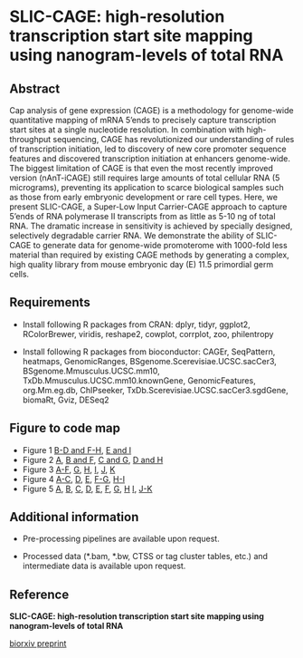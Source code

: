 # SLIC-CAGE: high-resolution transcription start site mapping using nanogram-levels of total RNA

## Abstract
Cap analysis of gene expression (CAGE) is a methodology for genome-wide quantitative mapping of mRNA 5’ends to precisely capture transcription start sites at a single nucleotide resolution. In combination with high-throughput sequencing, CAGE has revolutionized our understanding of rules of transcription initiation, led to discovery of new core promoter sequence features and discovered transcription initiation at enhancers genome-wide. The biggest limitation of CAGE is that even the most recently improved version (nAnT-iCAGE) still requires large amounts of total cellular RNA (5 micrograms), preventing its application to scarce biological samples such as those from early embryonic development or rare cell types. Here, we present SLIC-CAGE, a Super-Low Input Carrier-CAGE approach to capture 5’ends of RNA polymerase II transcripts from as little as 5-10 ng of total RNA. The dramatic increase in sensitivity is achieved by specially designed, selectively degradable carrier RNA. We demonstrate the ability of SLIC-CAGE to generate data for genome-wide promoterome with 1000-fold less material than required by existing CAGE methods by generating a complex, high quality library from mouse embryonic day (E) 11.5 primordial germ cells.

## Requirements 

* Install following R packages from CRAN: 
dplyr, tidyr, ggplot2, RColorBrewer, viridis, reshape2, cowplot, corrplot, zoo, philentropy

* Install following R packages from bioconductor:
CAGEr, SeqPattern, heatmaps, GenomicRanges, BSgenome.Scerevisiae.UCSC.sacCer3, BSgenome.Mmusculus.UCSC.mm10, TxDb.Mmusculus.UCSC.mm10.knownGene, GenomicFeatures, org.Mm.eg.db, ChIPseeker, TxDb.Scerevisiae.UCSC.sacCer3.sgdGene, biomaRt, Gviz, DESeq2

## Figure to code map 

* Figure 1 [B-D and F-H](analysis/01_pairwise_ctss_corr.R), [E and I](analysis/02_gviz_gbrowser_views.R)  
* Figure 2 [A](analysis/03_genomic_location_tc.R), [B and F](analysis/04_distribution_iq_width.R), [C and G](analysis/05_CTSS_nucleotide_composition.R), [D and H](analysis/06_CTSS_dinucleotide_composition.R)  
* Figure 3 [A-F](analysis/01_pairwise_ctss_corr.R), [G](analysis/02_gviz_gbrowser_views.R), [H](analysis/03_genomic_location_tc.R), [I](analysis/04_distribution_iq_width.R), [J](analysis/05_CTSS_nucleotide_composition.R), [K](analysis/06_CTSS_dinucleotide_composition.R)  
* Figure 4 [A-C](analysis/07_heatmaps_TA_TATA_GC.R), [D](analysis/08_WW_periodicity_metaplot.R), [E](09_tag_cluster_coverage.R), [F-G](analysis/10_H3K4me3_coverage.R), [H-I](analysis/11_CpG_island_coverage.R)  
* Figure 5 [A](analysis/12_CAGE_RNAseq_corr.R), [B](analysis/04_distribution_iq_width.R), [C](analysis/03_genomic_location_tc.R), [D](analysis/05_CTSS_nucleotide_composition.R), [E](analysis/06_CTSS_dinucleotide_composition.R), [F](analysis/07_heatmaps_TA_TATA_GC.R), [G](analysis/13_SOM_expression_profiling.R), [H](analysis/14_SOM_clusters_genomic_locations.R) [I](analysis/15_SOM_clusters_GO_analysis.R), [J-K](nalysis/02_gviz_gbrowser_views.R)


## Additional information 

* Pre-processing pipelines are available upon request.

* Processed data (*.bam, *.bw, CTSS or tag cluster tables, etc.) and intermediate data is available upon request.

## Reference 
**SLIC-CAGE: high-resolution transcription start site mapping using nanogram-levels of total RNA**

[biorxiv preprint](https://www.biorxiv.org/content/early/2018/07/19/368795)